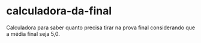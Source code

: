 # calculadora-da-final
Calculadora para saber quanto precisa tirar na prova final considerando que a média final seja 5,0.
